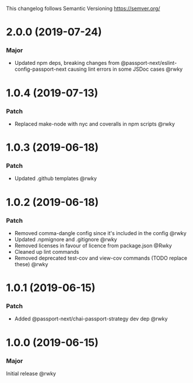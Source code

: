 This changelog follows Semantic Versioning https://semver.org/

# 2.0.0 (2019-07-24)

### Major

* Updated npm deps, breaking changes from @passport-next/eslint-config-passport-next causing
lint errors in some JSDoc cases @rwky

# 1.0.4 (2019-07-13)

### Patch

* Replaced make-node with nyc and coveralls in npm scripts @rwky

# 1.0.3 (2019-06-18)

### Patch

* Updated .github templates @rwky

# 1.0.2 (2019-06-18)

### Patch

* Removed comma-dangle config since it's included in the config @rwky
* Updated .npmignore and .gitignore @rwky
* Removed licenses in favour of licence from package.json @Rwky
* Cleaned up lint commands
* Removed deprecated test-cov and view-cov commands (TODO replace these) @rwky

# 1.0.1 (2019-06-15)

### Patch

* Added @passport-next/chai-passport-strategy dev dep @rwky

# 1.0.0 (2019-06-15)

### Major

Initial release @rwky
